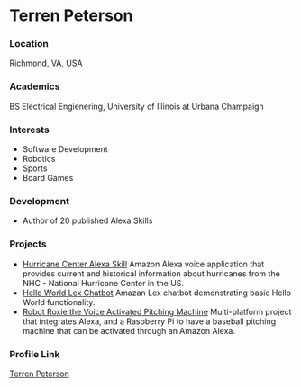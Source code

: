 # Terren Peterson

### Location

Richmond, VA, USA

### Academics

BS Electrical Engienering, University of Illinois at Urbana Champaign

### Interests

- Software Development
- Robotics
- Sports
- Board Games

### Development

- Author of 20 published Alexa Skills

### Projects

- [Hurricane Center Alexa Skill](https://github.com/terrenjpeterson/hurricane) Amazon Alexa voice application that provides current and historical information about hurricanes from the NHC - National Hurricane Center in the US.
- [Hello World Lex Chatbot](https://github.com/terrenjpeterson/lex-hello-world) Amazan Lex chatbot demonstrating basic Hello World functionality.
- [Robot Roxie the Voice Activated Pitching Machine](https://github.com/terrenjpeterson/roxie-skill) Multi-platform project that integrates Alexa, and a Raspberry Pi to have a baseball pitching machine that can be activated through an Amazon Alexa.

### Profile Link

[Terren Peterson](https://github.com/terrenjpeterson)
